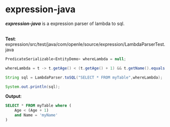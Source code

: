 # expression-java

***expression-java*** is a expression parser of lambda to sql.
<br />
<br />

**Test**: expression/src/test/java/com/openle/source/expression/LambdaParserTest.java
```java
PredicateSerializable<EntityDemo> whereLambda = null;

whereLambda = t -> t.getAge() < (t.getAge() + 1) && t.getName().equals("myName") && true;

String sql = LambdaParser.toSQL("SELECT * FROM myTable",whereLambda);

System.out.println(sql);
```

**Output**:
```sql
SELECT * FROM myTable where (
    Age < (Age + 1)
    and Name = 'myName'
)
```